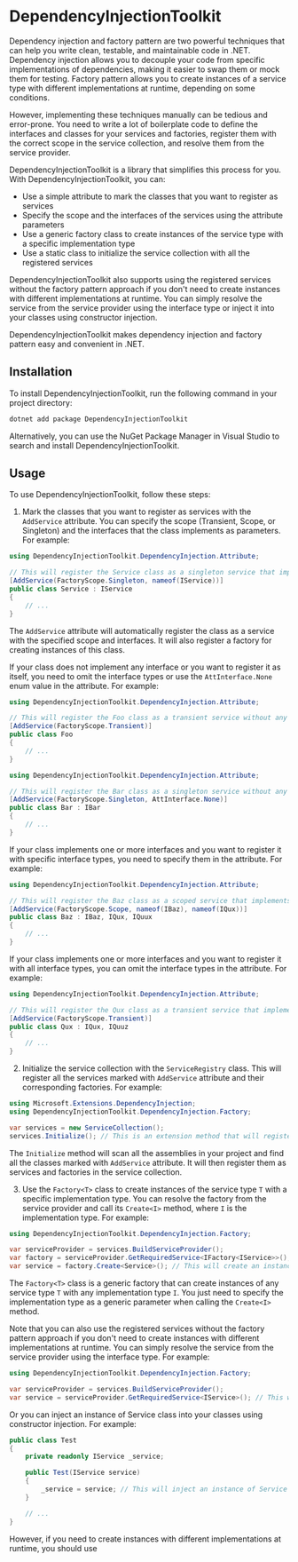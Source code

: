 # DependencyInjectionToolkit

Dependency injection and factory pattern are two powerful techniques that can help you write clean, testable, and maintainable code in .NET. Dependency injection allows you to decouple your code from specific implementations of dependencies, making it easier to swap them or mock them for testing. Factory pattern allows you to create instances of a service type with different implementations at runtime, depending on some conditions.

However, implementing these techniques manually can be tedious and error-prone. You need to write a lot of boilerplate code to define the interfaces and classes for your services and factories, register them with the correct scope in the service collection, and resolve them from the service provider.

DependencyInjectionToolkit is a library that simplifies this process for you. With DependencyInjectionToolkit, you can:

- Use a simple attribute to mark the classes that you want to register as services
- Specify the scope and the interfaces of the services using the attribute parameters
- Use a generic factory class to create instances of the service type with a specific implementation type
- Use a static class to initialize the service collection with all the registered services

DependencyInjectionToolkit also supports using the registered services without the factory pattern approach if you don't need to create instances with different implementations at runtime. You can simply resolve the service from the service provider using the interface type or inject it into your classes using constructor injection.

DependencyInjectionToolkit makes dependency injection and factory pattern easy and convenient in .NET.

## Installation

To install DependencyInjectionToolkit, run the following command in your project directory:

```bash
dotnet add package DependencyInjectionToolkit
```

Alternatively, you can use the NuGet Package Manager in Visual Studio to search and install DependencyInjectionToolkit.

## Usage

To use DependencyInjectionToolkit, follow these steps:

1. Mark the classes that you want to register as services with the `AddService` attribute. You can specify the scope (Transient, Scope, or Singleton) and the interfaces that the class implements as parameters. For example:

```csharp
using DependencyInjectionToolkit.DependencyInjection.Attribute;

// This will register the Service class as a singleton service that implements the IService interface
[AddService(FactoryScope.Singleton, nameof(IService))]
public class Service : IService
{
    // ...
}
```

The `AddService` attribute will automatically register the class as a service with the specified scope and interfaces. It will also register a factory for creating instances of this class.

If your class does not implement any interface or you want to register it as itself, you need to omit the interface types or use the `AttInterface.None` enum value in the attribute. For example:

```csharp
using DependencyInjectionToolkit.DependencyInjection.Attribute;

// This will register the Foo class as a transient service without any interface
[AddService(FactoryScope.Transient)]
public class Foo
{
    // ...
}
```

```csharp
using DependencyInjectionToolkit.DependencyInjection.Attribute;

// This will register the Bar class as a singleton service without any interface, even though it implements IBar
[AddService(FactoryScope.Singleton, AttInterface.None)]
public class Bar : IBar
{
    // ...
}
```

If your class implements one or more interfaces and you want to register it with specific interface types, you need to specify them in the attribute. For example:

```csharp
using DependencyInjectionToolkit.DependencyInjection.Attribute;

// This will register the Baz class as a scoped service that implements IBaz and IQux, but not IQuux
[AddService(FactoryScope.Scope, nameof(IBaz), nameof(IQux))]
public class Baz : IBaz, IQux, IQuux
{
    // ...
}
```

If your class implements one or more interfaces and you want to register it with all interface types, you can omit the interface types in the attribute. For example:

```csharp
using DependencyInjectionToolkit.DependencyInjection.Attribute;

// This will register the Qux class as a transient service that implements both IQux and IQuuz
[AddService(FactoryScope.Transient)]
public class Qux : IQux, IQuuz
{
    // ...
}
```

2. Initialize the service collection with the `ServiceRegistry` class. This will register all the services marked with `AddService` attribute and their corresponding factories. For example:

```csharp
using Microsoft.Extensions.DependencyInjection;
using DependencyInjectionToolkit.DependencyInjection.Factory;

var services = new ServiceCollection();
services.Initialize(); // This is an extension method that will register all the services marked with AddService attribute
```

The `Initialize` method will scan all the assemblies in your project and find all the classes marked with `AddService` attribute. It will then register them as services and factories in the service collection.

3. Use the `Factory<T>` class to create instances of the service type `T` with a specific implementation type. You can resolve the factory from the service provider and call its `Create<I>` method, where `I` is the implementation type. For example:

```csharp
using DependencyInjectionToolkit.DependencyInjection.Factory;

var serviceProvider = services.BuildServiceProvider();
var factory = serviceProvider.GetRequiredService<IFactory<IService>>();
var service = factory.Create<Service>(); // This will create an instance of Service class that implements IService interface
```

The `Factory<T>` class is a generic factory that can create instances of any service type `T` with any implementation type `I`. You just need to specify the implementation type as a generic parameter when calling the `Create<I>` method.

Note that you can also use the registered services without the factory pattern approach if you don't need to create instances with different implementations at runtime. You can simply resolve the service from the service provider using the interface type. For example:

```csharp
using DependencyInjectionToolkit.DependencyInjection.Factory;

var serviceProvider = services.BuildServiceProvider();
var service = serviceProvider.GetRequiredService<IService>(); // This will resolve an instance of Service class that implements IService interface
```

Or you can inject an instance of Service class into your classes using constructor injection. For example:

```csharp
public class Test
{
    private readonly IService _service;

    public Test(IService service)
    {
        _service = service; // This will inject an instance of Service class that implements IService interface
    }

    // ...
}
```

However, if you need to create instances with different implementations at runtime, you should use